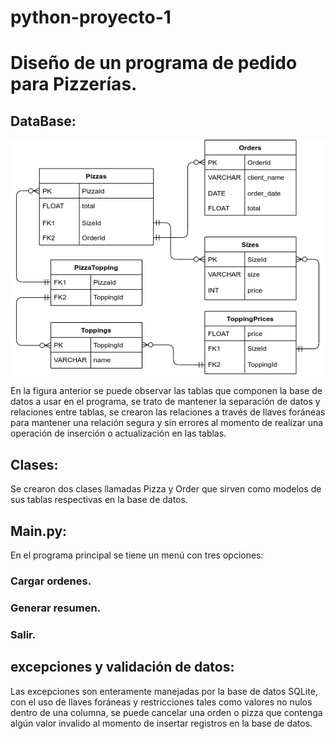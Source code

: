 # python-proyecto-1

# Diseño de un programa de pedido para Pizzerías.

## DataBase:
![DataBase Image](https://raw.githubusercontent.com/AndresRCA/python-proyecto-1/master/DB/DB_Schema.png)

En la figura anterior se puede observar las tablas que componen la base de datos a usar en
el programa, se trato de mantener la separación de datos y relaciones entre tablas, se
crearon las relaciones a través de llaves foráneas para mantener una relación segura y sin
errores al momento de realizar una operación de inserción o actualización en las tablas.

## Clases:

Se crearon dos clases llamadas Pizza y Order que sirven como modelos de sus tablas
respectivas en la base de datos. 


## Main.py:

En el programa principal se tiene un menú con tres opciones:
### Cargar ordenes.
### Generar resumen.
### Salir.

## excepciones y validación de datos:

Las excepciones son enteramente manejadas por la base de datos SQLite, con el uso de
llaves foráneas y restricciones tales como valores no nulos dentro de una columna, se puede
cancelar una orden o pizza que contenga algún valor invalido al momento de insertar
registros en la base de datos.
